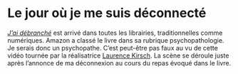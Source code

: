 # Le jour où je me suis déconnecté

[*J’ai débranché*](https://tcrouzet.com/jai-debranche/) est arrivé dans toutes les librairies, traditionnelles comme numériques. Amazon a classé le livre dans sa rubrique psychopathologie. Je serais donc un psychopathe. C’est peut-être pas faux au vu de cette vidéo tournée par la réalisatrice [Laurence Kirsch](http://laurencekirsch.fr/). La scène se déroule juste après l’annonce de ma déconnexion au cours du repas évoqué dans le livre.<span id="more-22856"></span>

<div class="iframe" id="iframe1"></div>